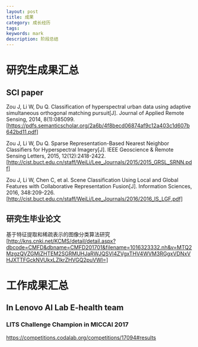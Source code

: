 ```yaml
---
layout: post
title: 成果
category: 成长经历
tags: 
keywords: mark
description: 阶段总结
---
```


# 研究生成果汇总

## SCI paper

Zou J, Li W, Du Q. Classification of hyperspectral urban data using adaptive simultaneous orthogonal matching pursuit[J]. Journal of Applied Remote Sensing, 2014, 8(1):085099.[https://pdfs.semanticscholar.org/2a6b/4f8becd06874af9c12a403c1d607b642bd11.pdf]

Zou J, Li W, Du Q. Sparse Representation-Based Nearest Neighbor Classifiers for Hyperspectral Imagery[J]. IEEE Geoscience & Remote Sensing Letters, 2015, 12(12):2418-2422.[http://cist.buct.edu.cn/staff/WeiLi/Lee_Journals/2015/2015_GRSL_SRNN.pdf]

Zou J, Li W, Chen C, et al. Scene Classification Using Local and Global Features with Collaborative Representation Fusion[J]. Information Sciences, 2016, 348:209-226.[http://cist.buct.edu.cn/staff/WeiLi/Lee_Journals/2016/2016_IS_LGF.pdf]

## 研究生毕业论文

基于特征提取和稀疏表示的图像分类算法研究
[http://kns.cnki.net/KCMS/detail/detail.aspx?dbcode=CMFD&dbname=CMFD201701&filename=1016323332.nh&v=MTQ2MzgzQVZGMjZHTEM2SGRMUHJaRWJQSVI4ZVgxTHV4WVM3RGgxVDNxVHJXTTFGckNVUkxLZlkrZHVGQ2puVWI=]

# 工作成果汇总

## In Lenovo AI Lab E-health team

### LITS Challenge Champion in MICCAI 2017

https://competitions.codalab.org/competitions/17094#results
